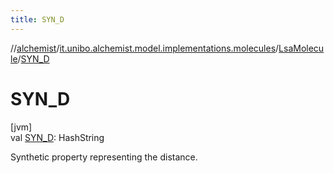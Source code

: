 ```yaml
---
title: SYN_D
---
```

//[alchemist](../../../index.html)/[it.unibo.alchemist.model.implementations.molecules](../index.html)/[LsaMolecule](index.html)/[SYN_D](-s-y-n_-d.html)



# SYN_D



[jvm]\
val [SYN_D](-s-y-n_-d.html): HashString



Synthetic property representing the distance.




